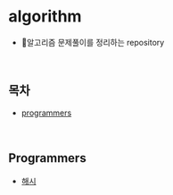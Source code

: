 # algorithm
* 🔐알고리즘 문제풀이를 정리하는 repository
<br>

## 목차
* [programmers](https://github.com/suyeonkwon/algorithm/tree/main/programmers)
<br>

## Programmers
* [해시](https://github.com/suyeonkwon/algorithm/tree/main/programmers/hash)

